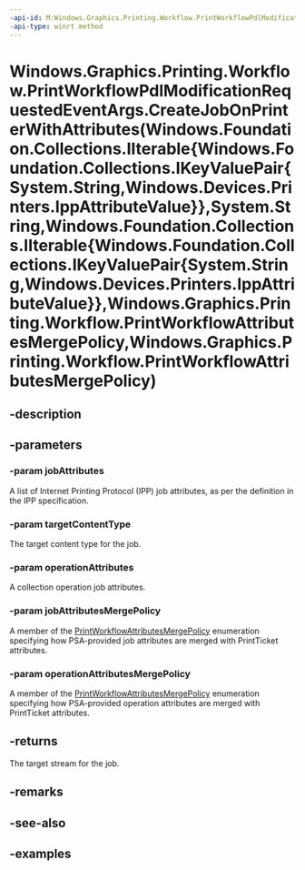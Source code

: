 ```yaml
---
-api-id: M:Windows.Graphics.Printing.Workflow.PrintWorkflowPdlModificationRequestedEventArgs.CreateJobOnPrinterWithAttributes(Windows.Foundation.Collections.IIterable{Windows.Foundation.Collections.IKeyValuePair{System.String,Windows.Devices.Printers.IppAttributeValue}},System.String,Windows.Foundation.Collections.IIterable{Windows.Foundation.Collections.IKeyValuePair{System.String,Windows.Devices.Printers.IppAttributeValue}},Windows.Graphics.Printing.Workflow.PrintWorkflowAttributesMergePolicy,Windows.Graphics.Printing.Workflow.PrintWorkflowAttributesMergePolicy)
-api-type: winrt method
---
```


# Windows.Graphics.Printing.Workflow.PrintWorkflowPdlModificationRequestedEventArgs.CreateJobOnPrinterWithAttributes(Windows.Foundation.Collections.IIterable{Windows.Foundation.Collections.IKeyValuePair{System.String,Windows.Devices.Printers.IppAttributeValue}},System.String,Windows.Foundation.Collections.IIterable{Windows.Foundation.Collections.IKeyValuePair{System.String,Windows.Devices.Printers.IppAttributeValue}},Windows.Graphics.Printing.Workflow.PrintWorkflowAttributesMergePolicy,Windows.Graphics.Printing.Workflow.PrintWorkflowAttributesMergePolicy)

<!--
public Windows.Graphics.Printing.Workflow.PrintWorkflowPdlTargetStream CreateJobOnPrinterWithAttributes (System.Collections.Generic.IEnumerable<System.Collections.Generic.KeyValuePair<string,Windows.Devices.Printers.IppAttributeValue>> jobAttributes, string targetContentType, System.Collections.Generic.IEnumerable<System.Collections.Generic.KeyValuePair<string,Windows.Devices.Printers.IppAttributeValue>> operationAttributes, Windows.Graphics.Printing.Workflow.PrintWorkflowAttributesMergePolicy jobAttributesMergePolicy, Windows.Graphics.Printing.Workflow.PrintWorkflowAttributesMergePolicy operationAttributesMergePolicy);
-->


## -description

## -parameters

### -param jobAttributes

A list of Internet Printing Protocol (IPP) job attributes, as per the definition in the IPP specification.

### -param targetContentType

The target content type for the job.

### -param operationAttributes

A collection operation job attributes.

### -param jobAttributesMergePolicy

A member of the [PrintWorkflowAttributesMergePolicy](xref:Windows.Graphics.Printing.Workflow.PrintWorkflowAttributesMergePolicy) enumeration specifying how PSA-provided job attributes are merged with PrintTicket attributes.

### -param operationAttributesMergePolicy

A member of the [PrintWorkflowAttributesMergePolicy](xref:Windows.Graphics.Printing.Workflow.PrintWorkflowAttributesMergePolicy) enumeration specifying how PSA-provided operation attributes are merged with PrintTicket attributes.

## -returns

The target stream for the job.

## -remarks

## -see-also

## -examples



